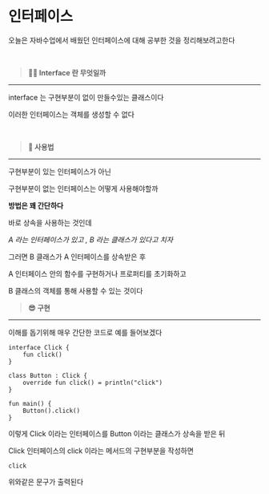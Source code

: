 # 인터페이스

오늘은 자바수업에서 배웠던 인터페이스에 대해 공부한 것을 정리해보려고한다

<br>

> **🤷‍♂️ Interface 란 무엇일까**

---

interface 는 구현부분이 없이 만들수있는 클래스이다

이러한 인터페이스는 객체를 생성할 수 없다

<br>

> **🤔 사용법**

---

구현부분이 있는 인터페이스가 아닌

구현부분이 없는 인터페이스는 어떻게 사용해야할까

**방법은 꽤 간단하다**

바로 상속을 사용하는 것인데

*A 라는 인터페이스가 있고 , B 라는 클래스가 있다고 치자*

그러면 B 클래스가  A 인터페이스를 상속받은 후 

A 인터페이스 안의 함수를 구현하거나
 프로퍼티를 초기화하고

B 클래스의 객체를 통해 사용할 수 있는 것이다

> **😎 구현**
---

이해를 돕기위해 매우 간단한 코드로 예를 들어보겠다

```
interface Click {
    fun click()
}

class Button : Click {
    override fun click() = println("click")
}

fun main() {
    Button().click()
}
```

이렇게 Click 이라는 인터페이스를 Button 이라는 클래스가 상속을 받은 뒤

Click 인터페이스의 click 이라는 메서드의 구현부분을 작성하면

```
click 
```

위와같은 문구가 출력된다
 